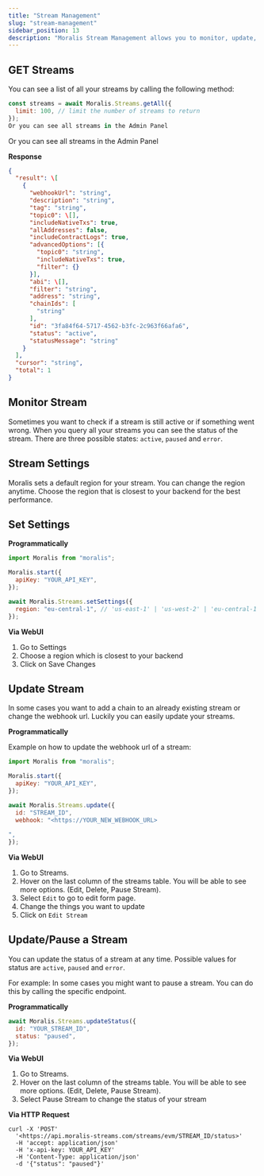 ```yaml
---
title: "Stream Management"
slug: "stream-management"
sidebar_position: 13
description: "Moralis Stream Management allows you to monitor, update, and pause streams with ease. Programmatically or via the web UI, you can get a list of all your streams, set settings, and update the status of a stream. Get started with Moralis Stream Management today!"
---
```


## GET Streams

You can see a list of all your streams by calling the following method:

```javascript
const streams = await Moralis.Streams.getAll({  
  limit: 100, // limit the number of streams to return  
});  
Or you can see all streams in the Admin Panel
```

Or you can see all streams in the Admin Panel

**Response**

```json
{  
  "result": \[  
    {  
      "webhookUrl": "string",  
      "description": "string",  
      "tag": "string",  
      "topic0": \[],  
      "includeNativeTxs": true,  
      "allAddresses": false,  
      "includeContractLogs": true,  
      "advancedOptions": [{  
        "topic0": "string",  
        "includeNativeTxs": true,  
        "filter": {}  
      }],  
      "abi": \[],  
      "filter": "string",  
      "address": "string",  
      "chainIds": [  
        "string"  
      ],  
      "id": "3fa84f64-5717-4562-b3fc-2c963f66afa6",  
      "status": "active",  
      "statusMessage": "string"  
    }  
  ],  
  "cursor": "string",  
  "total": 1  
}
```

## Monitor Stream

Sometimes you want to check if a stream is still active or if something went wrong. When you query all your streams you can see the status of the stream. There are three possible states: `active`, `paused` and `error`.

## Stream Settings

Moralis sets a default region for your stream. You can change the region anytime. Choose the region that is closest to your backend for the best performance.

## Set Settings

**Programmatically**

```javascript
import Moralis from "moralis";

Moralis.start({  
  apiKey: "YOUR_API_KEY",  
});

await Moralis.Streams.setSettings({  
  region: "eu-central-1", // 'us-east-1' | 'us-west-2' | 'eu-central-1'  
});
```

**Via WebUI**

1. Go to Settings
2. Choose a region which is closest to your backend
3. Click on Save Changes

## Update Stream

In some cases you want to add a chain to an already existing stream or change the webhook url. Luckily you can easily update your streams.

**Programmatically**

Example on how to update the webhook url of a stream:

```javascript
import Moralis from "moralis";

Moralis.start({  
  apiKey: "YOUR_API_KEY",  
});

await Moralis.Streams.update({  
  id: "STREAM_ID",  
  webhook: "<https://YOUR_NEW_WEBHOOK_URL>  
  
",  
});
```

**Via WebUI**

1. Go to Streams.
2. Hover on the last column of the streams table. You will be able to see more options. (Edit, Delete, Pause Stream).
3. Select `Edit` to go to edit form page.
4. Change the things you want to update
5. Click on `Edit Stream`

## Update/Pause a Stream

You can update the status of a stream at any time. Possible values for status are `active`, `paused` and `error`.

For example: In some cases you might want to pause a stream. You can do this by calling the specific endpoint.

**Programmatically**

```javascript
await Moralis.Streams.updateStatus({  
  id: "YOUR_STREAM_ID",  
  status: "paused",  
});
```

**Via WebUI**

1. Go to Streams.
2. Hover on the last column of the streams table. You will be able to see more options. (Edit, Delete, Pause Stream).
3. Select Pause Stream to change the status of your stream

**Via HTTP Request**

```curl
curl -X 'POST'  
  '<https://api.moralis-streams.com/streams/evm/STREAM_ID/status>'  
  -H 'accept: application/json'  
  -H 'x-api-key: YOUR_API_KEY'  
  -H 'Content-Type: application/json'  
  -d '{"status": "paused"}'
```